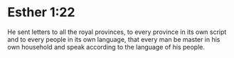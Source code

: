 # Esther 1:22

He sent letters to all the royal provinces, to every province in its own script and to every people in its own language, that every man be master in his own household and speak according to the language of his people.
